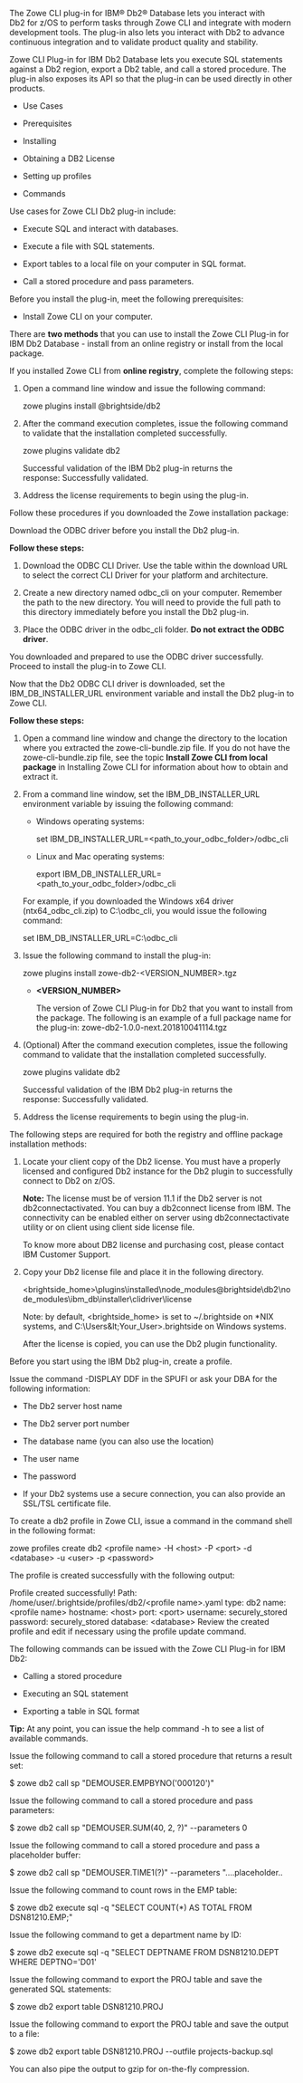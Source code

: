 <?xml version="1.0" encoding="UTF-8"?><?workdir /opt/dita-ot/out/.tmp?><?workdir-uri file:/opt/dita-ot/out/.tmp/?><?path2project ../?><?path2project-uri ../?><?path2rootmap-uri ../?><topic xmlns:ditaarch="http://dita.oasis-open.org/architecture/2005/" xmlns:dita-ot="http://dita-ot.sourceforge.net/ns/201007/dita-ot" class="- topic/topic " ditaarch:DITAArchVersion="1.2" domains="(topic hi-d) (topic ut-d) (topic indexing-d) (topic hazard-d) (topic abbrev-d) (topic pr-d) (topic sw-d) (topic ui-d)" id="zowe-cli-plug-in-for-ibm-db2-database" xtrf="file:/opt/dita-ot/data/user-guide/cli-db2plugin.md" xtrc="topic:1;182:3"><title class="- topic/title " xtrf="file:/opt/dita-ot/data/user-guide/cli-db2plugin.md" xtrc="title:1;182:3">Zowe CLI plug-in for IBM Db2 Database</title><body class="- topic/body " xtrf="file:/opt/dita-ot/data/user-guide/cli-db2plugin.md" xtrc="body:1;182:3"><p class="- topic/p " xtrf="file:/opt/dita-ot/data/user-guide/cli-db2plugin.md" xtrc="p:1;182:3">The Zowe CLI plug-in for IBM® Db2® Database lets you interact with Db2 for z/OS to perform tasks through Zowe CLI and integrate with modern development tools. The plug-in also lets you interact with Db2 to advance continuous integration and to validate product quality and stability.</p><p class="- topic/p " xtrf="file:/opt/dita-ot/data/user-guide/cli-db2plugin.md" xtrc="p:2;182:3">Zowe CLI Plug-in for IBM Db2 Database lets you execute SQL statements against a Db2 region, export a Db2 table, and call a stored procedure. The plug-in also exposes its API so that the plug-in can be used directly in other products.</p><ul class="- topic/ul " xtrf="file:/opt/dita-ot/data/user-guide/cli-db2plugin.md" xtrc="ul:1;182:3"><li class="- topic/li " xtrf="file:/opt/dita-ot/data/user-guide/cli-db2plugin.md" xtrc="li:1;182:3"><p class="- topic/p " xtrf="file:/opt/dita-ot/data/user-guide/cli-db2plugin.md" xtrc="p:3;182:3"><xref class="- topic/xref " href="#use-cases" dita-ot:orig-format="html" format="dita" xtrf="file:/opt/dita-ot/data/user-guide/cli-db2plugin.md" xtrc="xref:1;182:3">Use Cases</xref></p></li><li class="- topic/li " xtrf="file:/opt/dita-ot/data/user-guide/cli-db2plugin.md" xtrc="li:2;182:3"><p class="- topic/p " xtrf="file:/opt/dita-ot/data/user-guide/cli-db2plugin.md" xtrc="p:4;182:3"><xref class="- topic/xref " href="#prerequisites" dita-ot:orig-format="html" format="dita" xtrf="file:/opt/dita-ot/data/user-guide/cli-db2plugin.md" xtrc="xref:2;182:3">Prerequisites</xref></p></li><li class="- topic/li " xtrf="file:/opt/dita-ot/data/user-guide/cli-db2plugin.md" xtrc="li:3;182:3"><p class="- topic/p " xtrf="file:/opt/dita-ot/data/user-guide/cli-db2plugin.md" xtrc="p:5;182:3"><xref class="- topic/xref " href="#installing" dita-ot:orig-format="html" format="dita" xtrf="file:/opt/dita-ot/data/user-guide/cli-db2plugin.md" xtrc="xref:3;182:3">Installing</xref></p></li><li class="- topic/li " xtrf="file:/opt/dita-ot/data/user-guide/cli-db2plugin.md" xtrc="li:4;182:3"><p class="- topic/p " xtrf="file:/opt/dita-ot/data/user-guide/cli-db2plugin.md" xtrc="p:6;182:3"><xref class="- topic/xref " href="#license" dita-ot:orig-format="html" format="dita" xtrf="file:/opt/dita-ot/data/user-guide/cli-db2plugin.md" xtrc="xref:4;182:3">Obtaining a DB2 License</xref></p></li><li class="- topic/li " xtrf="file:/opt/dita-ot/data/user-guide/cli-db2plugin.md" xtrc="li:5;182:3"><p class="- topic/p " xtrf="file:/opt/dita-ot/data/user-guide/cli-db2plugin.md" xtrc="p:7;182:3"><xref class="- topic/xref " href="#setting-up-profiles" dita-ot:orig-format="html" format="dita" xtrf="file:/opt/dita-ot/data/user-guide/cli-db2plugin.md" xtrc="xref:5;182:3">Setting up profiles</xref></p></li><li class="- topic/li " xtrf="file:/opt/dita-ot/data/user-guide/cli-db2plugin.md" xtrc="li:6;182:3"><p class="- topic/p " xtrf="file:/opt/dita-ot/data/user-guide/cli-db2plugin.md" xtrc="p:8;182:3"><xref class="- topic/xref " href="#commands" dita-ot:orig-format="html" format="dita" xtrf="file:/opt/dita-ot/data/user-guide/cli-db2plugin.md" xtrc="xref:6;182:3">Commands</xref></p></li></ul></body><topic class="- topic/topic " ditaarch:DITAArchVersion="1.2" domains="(topic hi-d) (topic ut-d) (topic indexing-d) (topic hazard-d) (topic abbrev-d) (topic pr-d) (topic sw-d) (topic ui-d)" id="use-cases" xtrf="file:/opt/dita-ot/data/user-guide/cli-db2plugin.md" xtrc="topic:2;182:3"><title class="- topic/title " xtrf="file:/opt/dita-ot/data/user-guide/cli-db2plugin.md" xtrc="title:2;182:3">Use cases</title><body class="- topic/body " xtrf="file:/opt/dita-ot/data/user-guide/cli-db2plugin.md" xtrc="body:2;182:3"><p class="- topic/p " xtrf="file:/opt/dita-ot/data/user-guide/cli-db2plugin.md" xtrc="p:9;182:3">Use cases for Zowe CLI Db2 plug-in include:</p><ul class="- topic/ul " xtrf="file:/opt/dita-ot/data/user-guide/cli-db2plugin.md" xtrc="ul:2;182:3"><li class="- topic/li " xtrf="file:/opt/dita-ot/data/user-guide/cli-db2plugin.md" xtrc="li:7;182:3"><p class="- topic/p " xtrf="file:/opt/dita-ot/data/user-guide/cli-db2plugin.md" xtrc="p:10;182:3">Execute SQL and interact with databases.</p></li><li class="- topic/li " xtrf="file:/opt/dita-ot/data/user-guide/cli-db2plugin.md" xtrc="li:8;182:3"><p class="- topic/p " xtrf="file:/opt/dita-ot/data/user-guide/cli-db2plugin.md" xtrc="p:11;182:3">Execute a file with SQL statements.</p></li><li class="- topic/li " xtrf="file:/opt/dita-ot/data/user-guide/cli-db2plugin.md" xtrc="li:9;182:3"><p class="- topic/p " xtrf="file:/opt/dita-ot/data/user-guide/cli-db2plugin.md" xtrc="p:12;182:3">Export tables to a local file on your computer in SQL format.</p></li><li class="- topic/li " xtrf="file:/opt/dita-ot/data/user-guide/cli-db2plugin.md" xtrc="li:10;182:3"><p class="- topic/p " xtrf="file:/opt/dita-ot/data/user-guide/cli-db2plugin.md" xtrc="p:13;182:3">Call a stored procedure and pass parameters.</p></li></ul></body></topic><topic class="- topic/topic " ditaarch:DITAArchVersion="1.2" domains="(topic hi-d) (topic ut-d) (topic indexing-d) (topic hazard-d) (topic abbrev-d) (topic pr-d) (topic sw-d) (topic ui-d)" id="prerequisites" xtrf="file:/opt/dita-ot/data/user-guide/cli-db2plugin.md" xtrc="topic:3;182:3"><title class="- topic/title " xtrf="file:/opt/dita-ot/data/user-guide/cli-db2plugin.md" xtrc="title:3;182:3">Prerequisites</title><body class="- topic/body " xtrf="file:/opt/dita-ot/data/user-guide/cli-db2plugin.md" xtrc="body:3;182:3"><p class="- topic/p " xtrf="file:/opt/dita-ot/data/user-guide/cli-db2plugin.md" xtrc="p:14;182:3">Before you install the plug-in, meet the following prerequisites:</p><ul class="- topic/ul " xtrf="file:/opt/dita-ot/data/user-guide/cli-db2plugin.md" xtrc="ul:3;182:3"><li class="- topic/li " xtrf="file:/opt/dita-ot/data/user-guide/cli-db2plugin.md" xtrc="li:11;182:3"><p class="- topic/p " xtrf="file:/opt/dita-ot/data/user-guide/cli-db2plugin.md" xtrc="p:15;182:3"><xref class="- topic/xref " href="3c5639783a4a2573d79d3f8de6929684303817ff.md" dita-ot:orig-format="markdown" format="dita" xtrf="file:/opt/dita-ot/data/user-guide/cli-db2plugin.md" xtrc="xref:7;182:3">Install Zowe CLI</xref> on your computer.</p></li></ul></body></topic><topic class="- topic/topic " ditaarch:DITAArchVersion="1.2" domains="(topic hi-d) (topic ut-d) (topic indexing-d) (topic hazard-d) (topic abbrev-d) (topic pr-d) (topic sw-d) (topic ui-d)" id="installing" xtrf="file:/opt/dita-ot/data/user-guide/cli-db2plugin.md" xtrc="topic:4;182:3"><title class="- topic/title " xtrf="file:/opt/dita-ot/data/user-guide/cli-db2plugin.md" xtrc="title:4;182:3">Installing</title><body class="- topic/body " xtrf="file:/opt/dita-ot/data/user-guide/cli-db2plugin.md" xtrc="body:4;182:3"><p class="- topic/p " xtrf="file:/opt/dita-ot/data/user-guide/cli-db2plugin.md" xtrc="p:16;182:3">There are <b class="+ topic/ph hi-d/b " xtrf="file:/opt/dita-ot/data/user-guide/cli-db2plugin.md" xtrc="b:1;182:3">two methods</b> that you can use to install the Zowe CLI Plug-in for IBM Db2 Database - install from an online registry or install from the local package.</p></body><topic class="- topic/topic " ditaarch:DITAArchVersion="1.2" domains="(topic hi-d) (topic ut-d) (topic indexing-d) (topic hazard-d) (topic abbrev-d) (topic pr-d) (topic sw-d) (topic ui-d)" id="installing-from-online-registry" xtrf="file:/opt/dita-ot/data/user-guide/cli-db2plugin.md" xtrc="topic:5;182:3"><title class="- topic/title " xtrf="file:/opt/dita-ot/data/user-guide/cli-db2plugin.md" xtrc="title:5;182:3">Installing from online registry</title><body class="- topic/body " xtrf="file:/opt/dita-ot/data/user-guide/cli-db2plugin.md" xtrc="body:5;182:3"><p class="- topic/p " xtrf="file:/opt/dita-ot/data/user-guide/cli-db2plugin.md" xtrc="p:17;182:3">If you installed Zowe CLI from <b class="+ topic/ph hi-d/b " xtrf="file:/opt/dita-ot/data/user-guide/cli-db2plugin.md" xtrc="b:2;182:3">online registry</b>, complete the following steps:</p><ol class="- topic/ol " xtrf="file:/opt/dita-ot/data/user-guide/cli-db2plugin.md" xtrc="ol:1;182:3"><li class="- topic/li " xtrf="file:/opt/dita-ot/data/user-guide/cli-db2plugin.md" xtrc="li:12;182:3"><p class="- topic/p " xtrf="file:/opt/dita-ot/data/user-guide/cli-db2plugin.md" xtrc="p:18;182:3">Open a command line window and issue the following command:</p><codeblock class="+ topic/pre pr-d/codeblock " xml:space="preserve" xtrf="file:/opt/dita-ot/data/user-guide/cli-db2plugin.md" xtrc="codeblock:1;182:3">zowe plugins install @brightside/db2 </codeblock></li><li class="- topic/li " xtrf="file:/opt/dita-ot/data/user-guide/cli-db2plugin.md" xtrc="li:13;182:3"><p class="- topic/p " xtrf="file:/opt/dita-ot/data/user-guide/cli-db2plugin.md" xtrc="p:19;182:3">After the command execution completes, issue the following command to validate that the installation completed successfully.</p><codeblock class="+ topic/pre pr-d/codeblock " xml:space="preserve" xtrf="file:/opt/dita-ot/data/user-guide/cli-db2plugin.md" xtrc="codeblock:2;182:3">zowe plugins validate db2</codeblock><p class="- topic/p " xtrf="file:/opt/dita-ot/data/user-guide/cli-db2plugin.md" xtrc="p:20;182:3">Successful validation of the IBM Db2 plug-in returns the response: <codeph class="+ topic/ph pr-d/codeph " xtrf="file:/opt/dita-ot/data/user-guide/cli-db2plugin.md" xtrc="codeph:1;182:3">Successfully validated</codeph>.</p></li><li class="- topic/li " xtrf="file:/opt/dita-ot/data/user-guide/cli-db2plugin.md" xtrc="li:14;182:3"><p class="- topic/p " xtrf="file:/opt/dita-ot/data/user-guide/cli-db2plugin.md" xtrc="p:21;182:3"><xref class="- topic/xref " href="#addressing-the-license-requirement" dita-ot:orig-format="html" format="dita" xtrf="file:/opt/dita-ot/data/user-guide/cli-db2plugin.md" xtrc="xref:8;182:3">Address the license requirements</xref> to begin using the plug-in.</p></li></ol></body></topic><topic class="- topic/topic " ditaarch:DITAArchVersion="1.2" domains="(topic hi-d) (topic ut-d) (topic indexing-d) (topic hazard-d) (topic abbrev-d) (topic pr-d) (topic sw-d) (topic ui-d)" id="installing-from-local-package" xtrf="file:/opt/dita-ot/data/user-guide/cli-db2plugin.md" xtrc="topic:6;182:3"><title class="- topic/title " xtrf="file:/opt/dita-ot/data/user-guide/cli-db2plugin.md" xtrc="title:6;182:3">Installing from local package</title><body class="- topic/body " xtrf="file:/opt/dita-ot/data/user-guide/cli-db2plugin.md" xtrc="body:6;182:3"><p class="- topic/p " xtrf="file:/opt/dita-ot/data/user-guide/cli-db2plugin.md" xtrc="p:22;182:3">Follow these procedures if you downloaded the Zowe installation package:</p></body><topic class="- topic/topic " ditaarch:DITAArchVersion="1.2" domains="(topic hi-d) (topic ut-d) (topic indexing-d) (topic hazard-d) (topic abbrev-d) (topic pr-d) (topic sw-d) (topic ui-d)" id="downloading-the-odbc-driver" xtrf="file:/opt/dita-ot/data/user-guide/cli-db2plugin.md" xtrc="topic:7;182:3"><title class="- topic/title " xtrf="file:/opt/dita-ot/data/user-guide/cli-db2plugin.md" xtrc="title:7;182:3">Downloading the ODBC driver</title><body class="- topic/body " xtrf="file:/opt/dita-ot/data/user-guide/cli-db2plugin.md" xtrc="body:7;182:3"><p class="- topic/p " xtrf="file:/opt/dita-ot/data/user-guide/cli-db2plugin.md" xtrc="p:23;182:3">Download the ODBC driver before you install the Db2 plug-in.</p><p class="- topic/p " xtrf="file:/opt/dita-ot/data/user-guide/cli-db2plugin.md" xtrc="p:24;182:3"><b class="+ topic/ph hi-d/b " xtrf="file:/opt/dita-ot/data/user-guide/cli-db2plugin.md" xtrc="b:3;182:3">Follow these steps:</b></p><ol class="- topic/ol " xtrf="file:/opt/dita-ot/data/user-guide/cli-db2plugin.md" xtrc="ol:2;182:3"><li class="- topic/li " xtrf="file:/opt/dita-ot/data/user-guide/cli-db2plugin.md" xtrc="li:15;182:3"><p class="- topic/p " xtrf="file:/opt/dita-ot/data/user-guide/cli-db2plugin.md" xtrc="p:25;182:3"><xref class="- topic/xref " href="https://github.com/ibmdb/node-ibm_db#-download-clidriver-based-on-your-platform--architecture-from-the-below-ibm-hosted-url" format="html" scope="external" xtrf="file:/opt/dita-ot/data/user-guide/cli-db2plugin.md" xtrc="xref:9;182:3">Download the ODBC CLI Driver</xref>. Use the table within the download URL to select the correct CLI Driver for your platform and architecture.</p></li><li class="- topic/li " xtrf="file:/opt/dita-ot/data/user-guide/cli-db2plugin.md" xtrc="li:16;182:3"><p class="- topic/p " xtrf="file:/opt/dita-ot/data/user-guide/cli-db2plugin.md" xtrc="p:26;182:3">Create a new directory named <codeph class="+ topic/ph pr-d/codeph " xtrf="file:/opt/dita-ot/data/user-guide/cli-db2plugin.md" xtrc="codeph:2;182:3">odbc_cli</codeph>  on your computer. Remember the path to the new directory. You will need to provide the full path to this directory immediately before you install the Db2 plug-in.</p></li><li class="- topic/li " xtrf="file:/opt/dita-ot/data/user-guide/cli-db2plugin.md" xtrc="li:17;182:3"><p class="- topic/p " xtrf="file:/opt/dita-ot/data/user-guide/cli-db2plugin.md" xtrc="p:27;182:3">Place the ODBC driver in the <codeph class="+ topic/ph pr-d/codeph " xtrf="file:/opt/dita-ot/data/user-guide/cli-db2plugin.md" xtrc="codeph:3;182:3">odbc_cli</codeph> folder. <b class="+ topic/ph hi-d/b " xtrf="file:/opt/dita-ot/data/user-guide/cli-db2plugin.md" xtrc="b:4;182:3">Do not extract the ODBC driver</b>.</p></li></ol><p class="- topic/p " xtrf="file:/opt/dita-ot/data/user-guide/cli-db2plugin.md" xtrc="p:28;182:3">You downloaded and prepared to use the ODBC driver successfully. Proceed to install the plug-in to Zowe CLI.</p></body></topic><topic class="- topic/topic " ditaarch:DITAArchVersion="1.2" domains="(topic hi-d) (topic ut-d) (topic indexing-d) (topic hazard-d) (topic abbrev-d) (topic pr-d) (topic sw-d) (topic ui-d)" id="installing-the-plug-in" xtrf="file:/opt/dita-ot/data/user-guide/cli-db2plugin.md" xtrc="topic:8;182:3"><title class="- topic/title " xtrf="file:/opt/dita-ot/data/user-guide/cli-db2plugin.md" xtrc="title:8;182:3">Installing the Plug-in</title><body class="- topic/body " xtrf="file:/opt/dita-ot/data/user-guide/cli-db2plugin.md" xtrc="body:8;182:3"><p class="- topic/p " xtrf="file:/opt/dita-ot/data/user-guide/cli-db2plugin.md" xtrc="p:29;182:3">Now that the Db2 ODBC CLI driver is downloaded, set the IBM_DB_INSTALLER_URL environment variable and install the Db2 plug-in to Zowe CLI.</p><p class="- topic/p " xtrf="file:/opt/dita-ot/data/user-guide/cli-db2plugin.md" xtrc="p:30;182:3"><b class="+ topic/ph hi-d/b " xtrf="file:/opt/dita-ot/data/user-guide/cli-db2plugin.md" xtrc="b:5;182:3">Follow these steps:</b></p><ol class="- topic/ol " xtrf="file:/opt/dita-ot/data/user-guide/cli-db2plugin.md" xtrc="ol:3;182:3"><li class="- topic/li " xtrf="file:/opt/dita-ot/data/user-guide/cli-db2plugin.md" xtrc="li:18;182:3"><p class="- topic/p " xtrf="file:/opt/dita-ot/data/user-guide/cli-db2plugin.md" xtrc="p:31;182:3">Open a command line window and change the directory to the location where you extracted the <codeph class="+ topic/ph pr-d/codeph " xtrf="file:/opt/dita-ot/data/user-guide/cli-db2plugin.md" xtrc="codeph:4;182:3">zowe-cli-bundle.zip</codeph> file. If you do not have the <codeph class="+ topic/ph pr-d/codeph " xtrf="file:/opt/dita-ot/data/user-guide/cli-db2plugin.md" xtrc="codeph:5;182:3">zowe-cli-bundle.zip</codeph> file, see the topic <b class="+ topic/ph hi-d/b " xtrf="file:/opt/dita-ot/data/user-guide/cli-db2plugin.md" xtrc="b:6;182:3">Install Zowe CLI from local package</b> in <xref class="- topic/xref " href="3c5639783a4a2573d79d3f8de6929684303817ff.md" dita-ot:orig-format="markdown" format="dita" xtrf="file:/opt/dita-ot/data/user-guide/cli-db2plugin.md" xtrc="xref:10;182:3">Installing Zowe CLI</xref> for information about how to obtain and extract it.</p></li><li class="- topic/li " xtrf="file:/opt/dita-ot/data/user-guide/cli-db2plugin.md" xtrc="li:19;182:3"><p class="- topic/p " xtrf="file:/opt/dita-ot/data/user-guide/cli-db2plugin.md" xtrc="p:32;182:3">From a command line window, set the <codeph class="+ topic/ph pr-d/codeph " xtrf="file:/opt/dita-ot/data/user-guide/cli-db2plugin.md" xtrc="codeph:6;182:3">IBM_DB_INSTALLER_URL</codeph> environment variable by issuing the following command:</p><ul class="- topic/ul " xtrf="file:/opt/dita-ot/data/user-guide/cli-db2plugin.md" xtrc="ul:4;182:3"><li class="- topic/li " xtrf="file:/opt/dita-ot/data/user-guide/cli-db2plugin.md" xtrc="li:20;182:3"><p class="- topic/p " xtrf="file:/opt/dita-ot/data/user-guide/cli-db2plugin.md" xtrc="p:33;182:3">Windows operating systems:</p><codeblock class="+ topic/pre pr-d/codeblock " xml:space="preserve" xtrf="file:/opt/dita-ot/data/user-guide/cli-db2plugin.md" xtrc="codeblock:3;182:3">set IBM_DB_INSTALLER_URL=&lt;path_to_your_odbc_folder&gt;/odbc_cli</codeblock></li><li class="- topic/li " xtrf="file:/opt/dita-ot/data/user-guide/cli-db2plugin.md" xtrc="li:21;182:3"><p class="- topic/p " xtrf="file:/opt/dita-ot/data/user-guide/cli-db2plugin.md" xtrc="p:34;182:3">Linux and Mac operating systems:</p><codeblock class="+ topic/pre pr-d/codeblock " xml:space="preserve" xtrf="file:/opt/dita-ot/data/user-guide/cli-db2plugin.md" xtrc="codeblock:4;182:3">export IBM_DB_INSTALLER_URL=&lt;path_to_your_odbc_folder&gt;/odbc_cli</codeblock></li></ul><p class="- topic/p " xtrf="file:/opt/dita-ot/data/user-guide/cli-db2plugin.md" xtrc="p:35;182:3">For example, if you downloaded the Windows x64 driver (ntx64_odbc_cli.zip) to C:\odbc_cli, you would issue the following command:</p><codeblock class="+ topic/pre pr-d/codeblock " xml:space="preserve" xtrf="file:/opt/dita-ot/data/user-guide/cli-db2plugin.md" xtrc="codeblock:5;182:3"> set IBM_DB_INSTALLER_URL=C:\odbc_cli</codeblock></li><li class="- topic/li " xtrf="file:/opt/dita-ot/data/user-guide/cli-db2plugin.md" xtrc="li:22;182:3"><p class="- topic/p " xtrf="file:/opt/dita-ot/data/user-guide/cli-db2plugin.md" xtrc="p:36;182:3">Issue the following command to install the plug-in:</p><codeblock class="+ topic/pre pr-d/codeblock " xml:space="preserve" xtrf="file:/opt/dita-ot/data/user-guide/cli-db2plugin.md" xtrc="codeblock:6;182:3">zowe plugins install zowe-db2-&lt;VERSION_NUMBER&gt;.tgz</codeblock><ul class="- topic/ul " xtrf="file:/opt/dita-ot/data/user-guide/cli-db2plugin.md" xtrc="ul:5;182:3"><li class="- topic/li " xtrf="file:/opt/dita-ot/data/user-guide/cli-db2plugin.md" xtrc="li:23;182:3"><p class="- topic/p " xtrf="file:/opt/dita-ot/data/user-guide/cli-db2plugin.md" xtrc="p:37;182:3"><b class="+ topic/ph hi-d/b " xtrf="file:/opt/dita-ot/data/user-guide/cli-db2plugin.md" xtrc="b:7;182:3">&lt;VERSION_NUMBER&gt;</b></p><p class="- topic/p " xtrf="file:/opt/dita-ot/data/user-guide/cli-db2plugin.md" xtrc="p:38;182:3">The version of Zowe CLI Plug-in for Db2 that you want to install from the package. The following is an example of a full package name for the plug-in: <codeph class="+ topic/ph pr-d/codeph " xtrf="file:/opt/dita-ot/data/user-guide/cli-db2plugin.md" xtrc="codeph:7;182:3">zowe-db2-1.0.0-next.201810041114.tgz</codeph></p></li></ul></li><li class="- topic/li " xtrf="file:/opt/dita-ot/data/user-guide/cli-db2plugin.md" xtrc="li:24;182:3"><p class="- topic/p " xtrf="file:/opt/dita-ot/data/user-guide/cli-db2plugin.md" xtrc="p:39;182:3">(Optional) After the command execution completes, issue the following command to validate that the installation completed successfully.</p><codeblock class="+ topic/pre pr-d/codeblock " xml:space="preserve" xtrf="file:/opt/dita-ot/data/user-guide/cli-db2plugin.md" xtrc="codeblock:7;182:3">zowe plugins validate db2</codeblock><p class="- topic/p " xtrf="file:/opt/dita-ot/data/user-guide/cli-db2plugin.md" xtrc="p:40;182:3">Successful validation of the IBM Db2 plug-in returns the response: <codeph class="+ topic/ph pr-d/codeph " xtrf="file:/opt/dita-ot/data/user-guide/cli-db2plugin.md" xtrc="codeph:8;182:3">Successfully validated</codeph>.</p></li><li class="- topic/li " xtrf="file:/opt/dita-ot/data/user-guide/cli-db2plugin.md" xtrc="li:25;182:3"><p class="- topic/p " xtrf="file:/opt/dita-ot/data/user-guide/cli-db2plugin.md" xtrc="p:41;182:3"><xref class="- topic/xref " href="#addressing-the-license-requirement" dita-ot:orig-format="html" format="dita" xtrf="file:/opt/dita-ot/data/user-guide/cli-db2plugin.md" xtrc="xref:11;182:3">Address the license requirements</xref> to begin using the plug-in.</p></li></ol></body></topic></topic><topic class="- topic/topic " ditaarch:DITAArchVersion="1.2" domains="(topic hi-d) (topic ut-d) (topic indexing-d) (topic hazard-d) (topic abbrev-d) (topic pr-d) (topic sw-d) (topic ui-d)" id="addressing-the-license-requirement" xtrf="file:/opt/dita-ot/data/user-guide/cli-db2plugin.md" xtrc="topic:9;182:3"><title class="- topic/title " xtrf="file:/opt/dita-ot/data/user-guide/cli-db2plugin.md" xtrc="title:9;182:3">Addressing the license requirement</title><body class="- topic/body " xtrf="file:/opt/dita-ot/data/user-guide/cli-db2plugin.md" xtrc="body:9;182:3"><p class="- topic/p " xtrf="file:/opt/dita-ot/data/user-guide/cli-db2plugin.md" xtrc="p:42;182:3">The following steps are required for both the registry and offline package installation methods:</p><ol class="- topic/ol " xtrf="file:/opt/dita-ot/data/user-guide/cli-db2plugin.md" xtrc="ol:4;182:3"><li class="- topic/li " xtrf="file:/opt/dita-ot/data/user-guide/cli-db2plugin.md" xtrc="li:26;182:3"><p class="- topic/p " xtrf="file:/opt/dita-ot/data/user-guide/cli-db2plugin.md" xtrc="p:43;182:3">Locate your client copy of the Db2 license. You must have a properly licensed and configured Db2 instance for the Db2 plugin to successfully connect to Db2 on z/OS.</p><p class="- topic/p " xtrf="file:/opt/dita-ot/data/user-guide/cli-db2plugin.md" xtrc="p:44;182:3"><b class="+ topic/ph hi-d/b " xtrf="file:/opt/dita-ot/data/user-guide/cli-db2plugin.md" xtrc="b:8;182:3">Note:</b> The license must be of version 11.1 if the Db2 server is not <codeph class="+ topic/ph pr-d/codeph " xtrf="file:/opt/dita-ot/data/user-guide/cli-db2plugin.md" xtrc="codeph:9;182:3">db2connectactivated</codeph>. You can buy a db2connect license from     IBM. The connectivity can be enabled either on server using db2connectactivate utility or on client using client side license file.
To know more about DB2 license and purchasing cost, please contact IBM Customer Support.</p></li><li class="- topic/li " xtrf="file:/opt/dita-ot/data/user-guide/cli-db2plugin.md" xtrc="li:27;182:3"><p class="- topic/p " xtrf="file:/opt/dita-ot/data/user-guide/cli-db2plugin.md" xtrc="p:45;182:3">Copy your Db2 license file and place it in the following directory.</p><codeblock class="+ topic/pre pr-d/codeblock " xml:space="preserve" xtrf="file:/opt/dita-ot/data/user-guide/cli-db2plugin.md" xtrc="codeblock:8;182:3">&lt;brightside_home&gt;\plugins\installed\node_modules\@brightside\db2\node_modules\ibm_db\installer\clidriver\license</codeblock><p class="- topic/p " xtrf="file:/opt/dita-ot/data/user-guide/cli-db2plugin.md" xtrc="p:46;182:3">Note: by default, &lt;brightside_home&gt; is set to <codeph class="+ topic/ph pr-d/codeph " xtrf="file:/opt/dita-ot/data/user-guide/cli-db2plugin.md" xtrc="codeph:10;182:3">~/.brightside</codeph> on \*NIX systems, and <codeph class="+ topic/ph pr-d/codeph " xtrf="file:/opt/dita-ot/data/user-guide/cli-db2plugin.md" xtrc="codeph:11;182:3">C:\Users\&lt;Your_User&gt;\.brightside</codeph> on Windows systems.</p><p class="- topic/p " xtrf="file:/opt/dita-ot/data/user-guide/cli-db2plugin.md" xtrc="p:47;182:3">After the license is copied, you can use the Db2 plugin functionality.</p></li></ol></body></topic></topic><topic class="- topic/topic " ditaarch:DITAArchVersion="1.2" domains="(topic hi-d) (topic ut-d) (topic indexing-d) (topic hazard-d) (topic abbrev-d) (topic pr-d) (topic sw-d) (topic ui-d)" id="setting-up-profiles" xtrf="file:/opt/dita-ot/data/user-guide/cli-db2plugin.md" xtrc="topic:10;182:3"><title class="- topic/title " xtrf="file:/opt/dita-ot/data/user-guide/cli-db2plugin.md" xtrc="title:10;182:3">Setting up profiles</title><body class="- topic/body " xtrf="file:/opt/dita-ot/data/user-guide/cli-db2plugin.md" xtrc="body:10;182:3"><p class="- topic/p " xtrf="file:/opt/dita-ot/data/user-guide/cli-db2plugin.md" xtrc="p:48;182:3">Before you start using the IBM Db2 plug-in, create a profile.</p><p class="- topic/p " xtrf="file:/opt/dita-ot/data/user-guide/cli-db2plugin.md" xtrc="p:49;182:3">Issue the command <codeph class="+ topic/ph pr-d/codeph " xtrf="file:/opt/dita-ot/data/user-guide/cli-db2plugin.md" xtrc="codeph:12;182:3">-DISPLAY DDF</codeph> in the SPUFI or ask your DBA for the following information:</p><ul class="- topic/ul " xtrf="file:/opt/dita-ot/data/user-guide/cli-db2plugin.md" xtrc="ul:6;182:3"><li class="- topic/li " xtrf="file:/opt/dita-ot/data/user-guide/cli-db2plugin.md" xtrc="li:28;182:3"><p class="- topic/p " xtrf="file:/opt/dita-ot/data/user-guide/cli-db2plugin.md" xtrc="p:50;182:3">The Db2 server host name</p></li><li class="- topic/li " xtrf="file:/opt/dita-ot/data/user-guide/cli-db2plugin.md" xtrc="li:29;182:3"><p class="- topic/p " xtrf="file:/opt/dita-ot/data/user-guide/cli-db2plugin.md" xtrc="p:51;182:3">The Db2 server port number</p></li><li class="- topic/li " xtrf="file:/opt/dita-ot/data/user-guide/cli-db2plugin.md" xtrc="li:30;182:3"><p class="- topic/p " xtrf="file:/opt/dita-ot/data/user-guide/cli-db2plugin.md" xtrc="p:52;182:3">The database name (you can also use the location)</p></li><li class="- topic/li " xtrf="file:/opt/dita-ot/data/user-guide/cli-db2plugin.md" xtrc="li:31;182:3"><p class="- topic/p " xtrf="file:/opt/dita-ot/data/user-guide/cli-db2plugin.md" xtrc="p:53;182:3">The user name</p></li><li class="- topic/li " xtrf="file:/opt/dita-ot/data/user-guide/cli-db2plugin.md" xtrc="li:32;182:3"><p class="- topic/p " xtrf="file:/opt/dita-ot/data/user-guide/cli-db2plugin.md" xtrc="p:54;182:3">The password</p></li><li class="- topic/li " xtrf="file:/opt/dita-ot/data/user-guide/cli-db2plugin.md" xtrc="li:33;182:3"><p class="- topic/p " xtrf="file:/opt/dita-ot/data/user-guide/cli-db2plugin.md" xtrc="p:55;182:3">If your Db2 systems use a secure connection, you can also
provide an SSL/TSL certificate file.</p></li></ul><p class="- topic/p " xtrf="file:/opt/dita-ot/data/user-guide/cli-db2plugin.md" xtrc="p:56;182:3">To create a db2 profile in Zowe CLI, issue a command in the command shell in the following format:</p><codeblock class="+ topic/pre pr-d/codeblock " xml:space="preserve" xtrf="file:/opt/dita-ot/data/user-guide/cli-db2plugin.md" xtrc="codeblock:9;182:3">zowe profiles create db2 &lt;profile name&gt; -H &lt;host&gt; -P &lt;port&gt; -d &lt;database&gt; -u &lt;user&gt; -p &lt;password&gt;  </codeblock><p class="- topic/p " xtrf="file:/opt/dita-ot/data/user-guide/cli-db2plugin.md" xtrc="p:57;182:3">The profile is created successfully with the following
output:</p><codeblock class="+ topic/pre pr-d/codeblock " xml:space="preserve" xtrf="file:/opt/dita-ot/data/user-guide/cli-db2plugin.md" xtrc="codeblock:10;182:3">Profile created successfully! Path:
/home/user/.brightside/profiles/db2/&lt;profile name&gt;.yaml
type: db2
name: &lt;profile name&gt;
hostname: &lt;host&gt;
port: &lt;port&gt;
username: securely_stored
password: securely_stored
database: &lt;database&gt;
Review the created profile and edit if necessary using the profile update command.</codeblock></body></topic><topic class="- topic/topic " ditaarch:DITAArchVersion="1.2" domains="(topic hi-d) (topic ut-d) (topic indexing-d) (topic hazard-d) (topic abbrev-d) (topic pr-d) (topic sw-d) (topic ui-d)" id="commands" xtrf="file:/opt/dita-ot/data/user-guide/cli-db2plugin.md" xtrc="topic:11;182:3"><title class="- topic/title " xtrf="file:/opt/dita-ot/data/user-guide/cli-db2plugin.md" xtrc="title:11;182:3">Commands</title><body class="- topic/body " xtrf="file:/opt/dita-ot/data/user-guide/cli-db2plugin.md" xtrc="body:11;182:3"><p class="- topic/p " xtrf="file:/opt/dita-ot/data/user-guide/cli-db2plugin.md" xtrc="p:58;182:3">The following commands can be issued with the Zowe CLI Plug-in for IBM Db2:</p><ul class="- topic/ul " xtrf="file:/opt/dita-ot/data/user-guide/cli-db2plugin.md" xtrc="ul:7;182:3"><li class="- topic/li " xtrf="file:/opt/dita-ot/data/user-guide/cli-db2plugin.md" xtrc="li:34;182:3"><p class="- topic/p " xtrf="file:/opt/dita-ot/data/user-guide/cli-db2plugin.md" xtrc="p:59;182:3"><xref class="- topic/xref " href="#calling-a-stored-procedure" dita-ot:orig-format="html" format="dita" xtrf="file:/opt/dita-ot/data/user-guide/cli-db2plugin.md" xtrc="xref:12;182:3">Calling a stored procedure</xref></p></li><li class="- topic/li " xtrf="file:/opt/dita-ot/data/user-guide/cli-db2plugin.md" xtrc="li:35;182:3"><p class="- topic/p " xtrf="file:/opt/dita-ot/data/user-guide/cli-db2plugin.md" xtrc="p:60;182:3"><xref class="- topic/xref " href="#executing-an-sql-statememnt" dita-ot:orig-format="html" format="dita" xtrf="file:/opt/dita-ot/data/user-guide/cli-db2plugin.md" xtrc="xref:13;182:3">Executing an SQL statement</xref></p></li><li class="- topic/li " xtrf="file:/opt/dita-ot/data/user-guide/cli-db2plugin.md" xtrc="li:36;182:3"><p class="- topic/p " xtrf="file:/opt/dita-ot/data/user-guide/cli-db2plugin.md" xtrc="p:61;182:3"><xref class="- topic/xref " href="#exporting-a-table-in-sql-format" dita-ot:orig-format="html" format="dita" xtrf="file:/opt/dita-ot/data/user-guide/cli-db2plugin.md" xtrc="xref:14;182:3">Exporting a table in SQL format</xref></p></li></ul><p class="- topic/p " xtrf="file:/opt/dita-ot/data/user-guide/cli-db2plugin.md" xtrc="p:62;182:3"><b class="+ topic/ph hi-d/b " xtrf="file:/opt/dita-ot/data/user-guide/cli-db2plugin.md" xtrc="b:9;182:3">Tip:</b> At any point, you can issue the help command <codeph class="+ topic/ph pr-d/codeph " xtrf="file:/opt/dita-ot/data/user-guide/cli-db2plugin.md" xtrc="codeph:13;182:3">-h</codeph> to see a list of available commands.</p></body><topic class="- topic/topic " ditaarch:DITAArchVersion="1.2" domains="(topic hi-d) (topic ut-d) (topic indexing-d) (topic hazard-d) (topic abbrev-d) (topic pr-d) (topic sw-d) (topic ui-d)" id="calling-a-stored-procedure" xtrf="file:/opt/dita-ot/data/user-guide/cli-db2plugin.md" xtrc="topic:12;182:3"><title class="- topic/title " xtrf="file:/opt/dita-ot/data/user-guide/cli-db2plugin.md" xtrc="title:12;182:3">Calling a stored procedure</title><body class="- topic/body " xtrf="file:/opt/dita-ot/data/user-guide/cli-db2plugin.md" xtrc="body:12;182:3"><p class="- topic/p " xtrf="file:/opt/dita-ot/data/user-guide/cli-db2plugin.md" xtrc="p:63;182:3">Issue the following command to call a stored procedure that returns a result set:</p><codeblock class="+ topic/pre pr-d/codeblock " xml:space="preserve" xtrf="file:/opt/dita-ot/data/user-guide/cli-db2plugin.md" xtrc="codeblock:11;182:3">$ zowe db2 call sp "DEMOUSER.EMPBYNO('000120')"</codeblock><p class="- topic/p " xtrf="file:/opt/dita-ot/data/user-guide/cli-db2plugin.md" xtrc="p:64;182:3">Issue the following command to call a stored procedure and pass parameters:</p><codeblock class="+ topic/pre pr-d/codeblock " xml:space="preserve" xtrf="file:/opt/dita-ot/data/user-guide/cli-db2plugin.md" xtrc="codeblock:12;182:3">$ zowe db2 call sp "DEMOUSER.SUM(40, 2, ?)" --parameters 0</codeblock><p class="- topic/p " xtrf="file:/opt/dita-ot/data/user-guide/cli-db2plugin.md" xtrc="p:65;182:3">Issue the following command to call a stored procedure and pass a placeholder buffer:</p><codeblock class="+ topic/pre pr-d/codeblock " xml:space="preserve" xtrf="file:/opt/dita-ot/data/user-guide/cli-db2plugin.md" xtrc="codeblock:13;182:3">$ zowe db2 call sp "DEMOUSER.TIME1(?)" --parameters "....placeholder..</codeblock></body></topic><topic class="- topic/topic " ditaarch:DITAArchVersion="1.2" domains="(topic hi-d) (topic ut-d) (topic indexing-d) (topic hazard-d) (topic abbrev-d) (topic pr-d) (topic sw-d) (topic ui-d)" id="executing-an-sql-statement" xtrf="file:/opt/dita-ot/data/user-guide/cli-db2plugin.md" xtrc="topic:13;182:3"><title class="- topic/title " xtrf="file:/opt/dita-ot/data/user-guide/cli-db2plugin.md" xtrc="title:13;182:3">Executing an SQL statement </title><body class="- topic/body " xtrf="file:/opt/dita-ot/data/user-guide/cli-db2plugin.md" xtrc="body:13;182:3"><p class="- topic/p " xtrf="file:/opt/dita-ot/data/user-guide/cli-db2plugin.md" xtrc="p:66;182:3">Issue the following command to count rows in the EMP table:</p><codeblock class="+ topic/pre pr-d/codeblock " xml:space="preserve" xtrf="file:/opt/dita-ot/data/user-guide/cli-db2plugin.md" xtrc="codeblock:14;182:3">$ zowe db2 execute sql -q "SELECT COUNT(*) AS TOTAL FROM DSN81210.EMP;"</codeblock><p class="- topic/p " xtrf="file:/opt/dita-ot/data/user-guide/cli-db2plugin.md" xtrc="p:67;182:3">Issue the following command to get a department name by ID:</p><codeblock class="+ topic/pre pr-d/codeblock " xml:space="preserve" xtrf="file:/opt/dita-ot/data/user-guide/cli-db2plugin.md" xtrc="codeblock:15;182:3">$ zowe db2 execute sql -q "SELECT DEPTNAME FROM DSN81210.DEPT WHERE DEPTNO='D01'</codeblock></body></topic><topic class="- topic/topic " ditaarch:DITAArchVersion="1.2" domains="(topic hi-d) (topic ut-d) (topic indexing-d) (topic hazard-d) (topic abbrev-d) (topic pr-d) (topic sw-d) (topic ui-d)" id="exporting-a-table-in-sql-format" xtrf="file:/opt/dita-ot/data/user-guide/cli-db2plugin.md" xtrc="topic:14;182:3"><title class="- topic/title " xtrf="file:/opt/dita-ot/data/user-guide/cli-db2plugin.md" xtrc="title:14;182:3">Exporting a table in SQL format</title><body class="- topic/body " xtrf="file:/opt/dita-ot/data/user-guide/cli-db2plugin.md" xtrc="body:14;182:3"><p class="- topic/p " xtrf="file:/opt/dita-ot/data/user-guide/cli-db2plugin.md" xtrc="p:68;182:3">Issue the following command to export the <codeph class="+ topic/ph pr-d/codeph " xtrf="file:/opt/dita-ot/data/user-guide/cli-db2plugin.md" xtrc="codeph:14;182:3">PROJ</codeph> table and save the generated SQL
statements:</p><codeblock class="+ topic/pre pr-d/codeblock " xml:space="preserve" xtrf="file:/opt/dita-ot/data/user-guide/cli-db2plugin.md" xtrc="codeblock:16;182:3">$ zowe db2 export table DSN81210.PROJ</codeblock><p class="- topic/p " xtrf="file:/opt/dita-ot/data/user-guide/cli-db2plugin.md" xtrc="p:69;182:3">Issue the following command to export the <codeph class="+ topic/ph pr-d/codeph " xtrf="file:/opt/dita-ot/data/user-guide/cli-db2plugin.md" xtrc="codeph:15;182:3">PROJ</codeph> table and save the output to a file:</p><codeblock class="+ topic/pre pr-d/codeblock " xml:space="preserve" xtrf="file:/opt/dita-ot/data/user-guide/cli-db2plugin.md" xtrc="codeblock:17;182:3">$ zowe db2 export table DSN81210.PROJ --outfile projects-backup.sql </codeblock><p class="- topic/p " xtrf="file:/opt/dita-ot/data/user-guide/cli-db2plugin.md" xtrc="p:70;182:3">You can also pipe the output to gzip for on-the-fly compression.</p></body></topic></topic></topic>